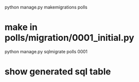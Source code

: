 
python manage.py makemigrations polls
# make in polls/migration/0001_initial.py

python manage.py sqlmigrate polls 0001
# show generated sql table 

